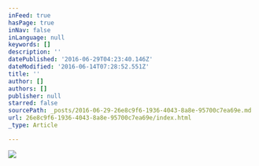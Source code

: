 ```yaml
---
inFeed: true
hasPage: true
inNav: false
inLanguage: null
keywords: []
description: ''
datePublished: '2016-06-29T04:23:40.146Z'
dateModified: '2016-06-14T07:28:52.551Z'
title: ''
author: []
authors: []
publisher: null
starred: false
sourcePath: _posts/2016-06-29-26e8c9f6-1936-4043-8a8e-95700c7ea69e.md
url: 26e8c9f6-1936-4043-8a8e-95700c7ea69e/index.html
_type: Article

---
```

![](https://the-grid-user-content.s3-us-west-2.amazonaws.com/e28d0916-8d44-40ad-951d-50cdbf98a456.jpg)